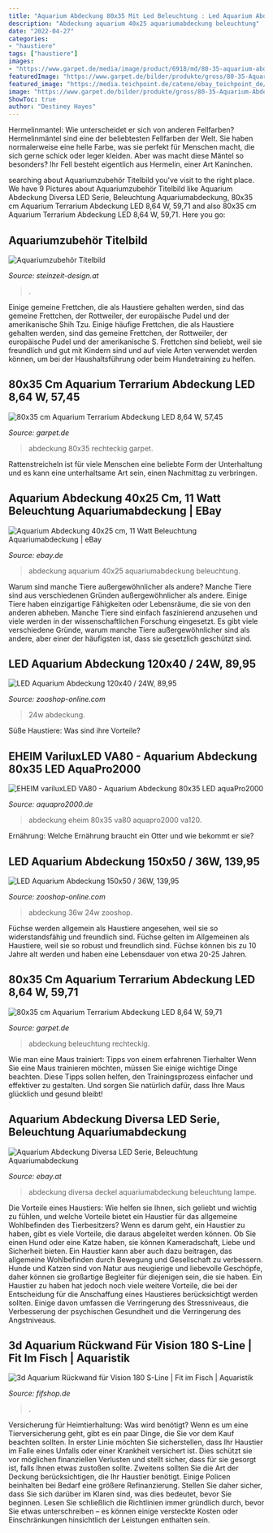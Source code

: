 ```yaml
---
title: "Aquarium Abdeckung 80x35 Mit Led Beleuchtung : Led Aquarium Abdeckung 150x50 / 36w, 139,95"
description: "Abdeckung aquarium 40x25 aquariumabdeckung beleuchtung"
date: "2022-04-27"
categories:
- "haustiere"
tags: ["haustiere"]
images:
- "https://www.garpet.de/media/image/product/6918/md/80-35-aquarium-abdeckung-led-864-w-beleuchtung-schwarz-80~2.jpg"
featuredImage: "https://www.garpet.de/bilder/produkte/gross/80-35-Aquarium-Abdeckung-LED-864-W-Beleuchtung-schwarz-80_b4.jpg"
featured_image: "https://media.teichpoint.de/cateno/ebay_teichpoint_de/normal_image_10410231_1918_5.jpg?u=QmlsZDU%3d63643223844000000041150"
image: "https://www.garpet.de/bilder/produkte/gross/80-35-Aquarium-Abdeckung-LED-864-W-Beleuchtung-schwarz-80_b4.jpg"
ShowToc: true
author: "Destiney Hayes"
---
```



Hermelinmantel: Wie unterscheidet er sich von anderen Fellfarben?
Hermelinmäntel sind eine der beliebtesten Fellfarben der Welt. Sie haben normalerweise eine helle Farbe, was sie perfekt für Menschen macht, die sich gerne schick oder leger kleiden. Aber was macht diese Mäntel so besonders? Ihr Fell besteht eigentlich aus Hermelin, einer Art Kaninchen.

	

		
searching about Aquariumzubehör Titelbild you've visit to the right place. We have 9 Pictures about Aquariumzubehör Titelbild like Aquarium Abdeckung Diversa LED Serie, Beleuchtung Aquariumabdeckung, 80x35 cm Aquarium Terrarium Abdeckung LED 8,64 W, 59,71 and also 80x35 cm Aquarium Terrarium Abdeckung LED 8,64 W, 59,71. Here you go:
		
    
## Aquariumzubehör Titelbild

<img loading=lazy src="https://www.steinzeit-design.at/img.responsive.aspx?image=101029.jpg&amp;dir=Aquarium-Zubehoer&amp;size=550x500" onerror="this.onerror=null;this.src='https://tse4.mm.bing.net/th?id=OIP.WN0Vc3s3wzpv5IimI5uHGAHaGs&amp;pid=15.1';" alt="Aquariumzubehör Titelbild">

_Source: steinzeit-design.at_

>. 

	

Einige gemeine Frettchen, die als Haustiere gehalten werden, sind das gemeine Frettchen, der Rottweiler, der europäische Pudel und der amerikanische Shih Tzu.
Einige häufige Frettchen, die als Haustiere gehalten werden, sind das gemeine Frettchen, der Rottweiler, der europäische Pudel und der amerikanische S. Frettchen sind beliebt, weil sie freundlich und gut mit Kindern sind und auf viele Arten verwendet werden können, um bei der Haushaltsführung oder beim Hundetraining zu helfen.

    
## 80x35 Cm Aquarium Terrarium Abdeckung LED 8,64 W, 57,45

<img loading=lazy src="https://www.garpet.de/bilder/produkte/gross/80-35-Aquarium-Abdeckung-LED-864-W-Beleuchtung-schwarz-80_b4.jpg" onerror="this.onerror=null;this.src='https://tse4.mm.bing.net/th?id=OIP.jVTkPj5uMglpPAq4TQssUQHaHa&amp;pid=15.1';" alt="80x35 cm Aquarium Terrarium Abdeckung LED 8,64 W, 57,45">

_Source: garpet.de_

>abdeckung 80x35 rechteckig garpet. 

	

Rattenstreicheln ist für viele Menschen eine beliebte Form der Unterhaltung und es kann eine unterhaltsame Art sein, einen Nachmittag zu verbringen.

    
## Aquarium Abdeckung 40x25 Cm, 11 Watt Beleuchtung Aquariumabdeckung | EBay

<img loading=lazy src="http://media.teichpoint.de/Artikelbilder/Shop800px/10410210-30.jpg" onerror="this.onerror=null;this.src='https://tse4.mm.bing.net/th?id=OIP.Z4QLNoVWH5dSG6FR450nMQHaHa&amp;pid=15.1';" alt="Aquarium Abdeckung 40x25 cm, 11 Watt Beleuchtung Aquariumabdeckung | eBay">

_Source: ebay.de_

>abdeckung aquarium 40x25 aquariumabdeckung beleuchtung. 

	

Warum sind manche Tiere außergewöhnlicher als andere?
Manche Tiere sind aus verschiedenen Gründen außergewöhnlicher als andere. Einige Tiere haben einzigartige Fähigkeiten oder Lebensräume, die sie von den anderen abheben. Manche Tiere sind einfach faszinierend anzusehen und viele werden in der wissenschaftlichen Forschung eingesetzt. Es gibt viele verschiedene Gründe, warum manche Tiere außergewöhnlicher sind als andere, aber einer der häufigsten ist, dass sie gesetzlich geschützt sind.

    
## LED Aquarium Abdeckung 120x40 / 24W, 89,95

<img loading=lazy src="https://zooshop-online.com/media/image/product/618/md/led-aquarium-abdeckung-120x40-24w~2.jpg" onerror="this.onerror=null;this.src='https://tse3.mm.bing.net/th?id=OIP.elspcdVbyIgg4zo1ILouTwAAAA&amp;pid=15.1';" alt="LED Aquarium Abdeckung 120x40 / 24W, 89,95">

_Source: zooshop-online.com_

>24w abdeckung. 

	

Süße Haustiere: Was sind ihre Vorteile?

    
## EHEIM VariluxLED VA80 - Aquarium Abdeckung 80x35 LED AquaPro2000

<img loading=lazy src="https://www.aquapro2000.de/media/catalog/product/cache/1/image/1024x/c657acbaa43513bfcb392d597dba2b11/v/a/varilux80-2.jpg" onerror="this.onerror=null;this.src='https://tse1.mm.bing.net/th?id=OIP.qKj4zG6eNqjTO6D9FsasWwHaHa&amp;pid=15.1';" alt="EHEIM variluxLED VA80 - Aquarium Abdeckung 80x35 LED aquaPro2000">

_Source: aquapro2000.de_

>abdeckung eheim 80x35 va80 aquapro2000 va120. 

	

Ernährung: Welche Ernährung braucht ein Otter und wie bekommt er sie?

    
## LED Aquarium Abdeckung 150x50 / 36W, 139,95

<img loading=lazy src="https://zooshop-online.com/media/image/product/619/md/led-aquarium-abdeckung-150x50-36w~6.jpg" onerror="this.onerror=null;this.src='https://tse2.mm.bing.net/th?id=OIP.IBNw2flR3rc_S5gTktqCywAAAA&amp;pid=15.1';" alt="LED Aquarium Abdeckung 150x50 / 36W, 139,95">

_Source: zooshop-online.com_

>abdeckung 36w 24w zooshop. 

	

Füchse werden allgemein als Haustiere angesehen, weil sie so widerstandsfähig und freundlich sind.
Füchse gelten im Allgemeinen als Haustiere, weil sie so robust und freundlich sind. Füchse können bis zu 10 Jahre alt werden und haben eine Lebensdauer von etwa 20-25 Jahren.

    
## 80x35 Cm Aquarium Terrarium Abdeckung LED 8,64 W, 59,71

<img loading=lazy src="https://www.garpet.de/media/image/product/6918/md/80-35-aquarium-abdeckung-led-864-w-beleuchtung-schwarz-80~2.jpg" onerror="this.onerror=null;this.src='https://tse2.mm.bing.net/th?id=OIP.I7HGO8CCpCQxLt6jEokq2wAAAA&amp;pid=15.1';" alt="80x35 cm Aquarium Terrarium Abdeckung LED 8,64 W, 59,71">

_Source: garpet.de_

>abdeckung beleuchtung rechteckig. 

	

Wie man eine Maus trainiert: Tipps von einem erfahrenen Tierhalter
Wenn Sie eine Maus trainieren möchten, müssen Sie einige wichtige Dinge beachten. Diese Tipps sollen helfen, den Trainingsprozess einfacher und effektiver zu gestalten. Und sorgen Sie natürlich dafür, dass Ihre Maus glücklich und gesund bleibt!

    
## Aquarium Abdeckung Diversa LED Serie, Beleuchtung Aquariumabdeckung

<img loading=lazy src="https://media.teichpoint.de/cateno/ebay_teichpoint_de/normal_image_10410231_1918_5.jpg?u=QmlsZDU%3d63643223844000000041150" onerror="this.onerror=null;this.src='https://tse3.mm.bing.net/th?id=OIP.T_Bz3MtLTzL4I9t8iERw4gHaHa&amp;pid=15.1';" alt="Aquarium Abdeckung Diversa LED Serie, Beleuchtung Aquariumabdeckung">

_Source: ebay.at_

>abdeckung diversa deckel aquariumabdeckung beleuchtung lampe. 

	

Die Vorteile eines Haustiers: Wie helfen sie Ihnen, sich geliebt und wichtig zu fühlen, und welche Vorteile bietet ein Haustier für das allgemeine Wohlbefinden des Tierbesitzers?
Wenn es darum geht, ein Haustier zu haben, gibt es viele Vorteile, die daraus abgeleitet werden können. Ob Sie einen Hund oder eine Katze haben, sie können Kameradschaft, Liebe und Sicherheit bieten. Ein Haustier kann aber auch dazu beitragen, das allgemeine Wohlbefinden durch Bewegung und Gesellschaft zu verbessern. Hunde und Katzen sind von Natur aus neugierige und liebevolle Geschöpfe, daher können sie großartige Begleiter für diejenigen sein, die sie haben. Ein Haustier zu haben hat jedoch noch viele weitere Vorteile, die bei der Entscheidung für die Anschaffung eines Haustieres berücksichtigt werden sollten. Einige davon umfassen die Verringerung des Stressniveaus, die Verbesserung der psychischen Gesundheit und die Verringerung des Angstniveaus.

    
## 3d Aquarium Rückwand Für Vision 180 S-Line | Fit Im Fisch | Aquaristik

<img loading=lazy src="https://cdn03.plentymarkets.com/eeyx1r4m5fk6/item/images/124721/full/S-Line02.jpg" onerror="this.onerror=null;this.src='https://tse1.mm.bing.net/th?id=OIP.DnWcRIpvW04dOV-Gi3RByAHaHa&amp;pid=15.1';" alt="3d Aquarium Rückwand für Vision 180 S-Line | Fit im Fisch | Aquaristik">

_Source: fifshop.de_

>. 

	

Versicherung für Heimtierhaltung: Was wird benötigt?
Wenn es um eine Tierversicherung geht, gibt es ein paar Dinge, die Sie vor dem Kauf beachten sollten.
In erster Linie möchten Sie sicherstellen, dass Ihr Haustier im Falle eines Unfalls oder einer Krankheit versichert ist. Dies schützt sie vor möglichen finanziellen Verlusten und stellt sicher, dass für sie gesorgt ist, falls Ihnen etwas zustoßen sollte.
 Zweitens sollten Sie die Art der Deckung berücksichtigen, die Ihr Haustier benötigt. Einige Policen beinhalten bei Bedarf eine größere Refinanzierung. Stellen Sie daher sicher, dass Sie sich darüber im Klaren sind, was dies bedeutet, bevor Sie beginnen. Lesen Sie schließlich die Richtlinien immer gründlich durch, bevor Sie etwas unterschreiben – es können einige versteckte Kosten oder Einschränkungen hinsichtlich der Leistungen enthalten sein.


